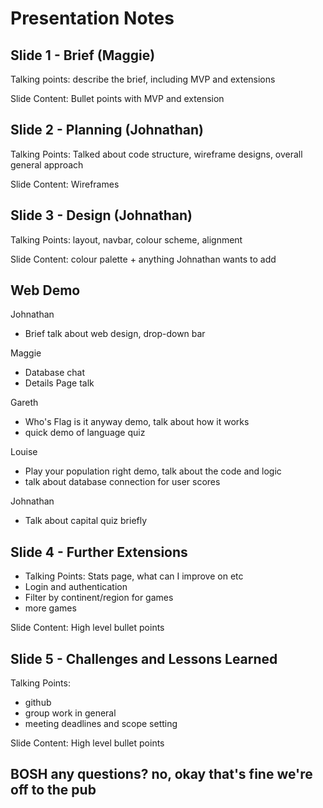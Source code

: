 # Presentation Notes
## Slide 1 - Brief (Maggie)
Talking points: describe the brief, including MVP and extensions

Slide Content: Bullet points with MVP and extension

## Slide 2 - Planning (Johnathan)
Talking Points: Talked about code structure, wireframe designs, overall general approach

Slide Content: Wireframes

## Slide 3 - Design (Johnathan)
Talking Points: layout, navbar, colour scheme, alignment

Slide Content: colour palette + anything Johnathan wants to add

## Web Demo

Johnathan 
- Brief talk about web design, drop-down bar

Maggie 
- Database chat
- Details Page talk

Gareth 
- Who's Flag is it anyway demo, talk about how it works
- quick demo of language quiz

Louise
- Play your population right demo, talk about the code and logic
- talk about database connection for user scores

Johnathan
- Talk about capital quiz briefly

## Slide 4 - Further Extensions
- Talking Points: Stats page, what can I improve on etc
- Login and authentication
- Filter by continent/region for games
- more games

Slide Content: High level bullet points

## Slide 5 - Challenges and Lessons Learned
Talking Points:
- github
- group work in general
- meeting deadlines and scope setting

Slide Content: High level bullet points

## BOSH any questions? no, okay that's fine we're off to the pub
